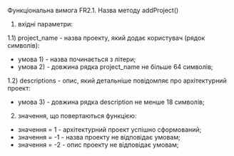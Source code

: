 Функціональна вимога FR2.1. Назва методу addProject()
1) вхідні параметри:

1.1) project_name - назва проекту, який додає користувач (рядок символів):
- умова 1) - назва починається з літери;
- умова 2) - довжина рядка project_name не більше 64 символів;

1.2) descriptions - опис, який детальніше повідомляє про архітектурний проект:
- умова 3) - довжина рядка description не менше 18 символів;


2) значення, що повертаються функцією:
- значення = 1 - архітектурний проект успішно сформований;
- значення = -1 - назва проекту не відповідає умовам;
- значення = -2 - опис проекту не відповідає умовам;
